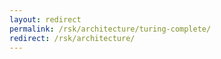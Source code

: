 ```yaml
---
layout: redirect
permalink: /rsk/architecture/turing-complete/
redirect: /rsk/architecture/
---
```

